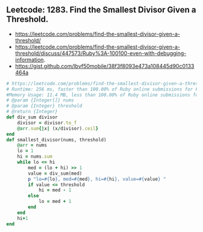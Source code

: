 ## Leetcode: 1283. Find the Smallest Divisor Given a Threshold.

- https://leetcode.com/problems/find-the-smallest-divisor-given-a-threshold/
- https://leetcode.com/problems/find-the-smallest-divisor-given-a-threshold/discuss/447573/Ruby%3A-100100-even-with-debugging-information.
- https://gist.github.com/lbvf50mobile/38f3f8093e473a108445d90c0133464a

```Ruby
# https://leetcode.com/problems/find-the-smallest-divisor-given-a-threshold/
# Runtime: 256 ms, faster than 100.00% of Ruby online submissions for Find the Smallest Divisor Given a Threshold.
#Memory Usage: 11.4 MB, less than 100.00% of Ruby online submissions for Find the Smallest Divisor Given a Threshold.
# @param {Integer[]} nums
# @param {Integer} threshold
# @return {Integer}
def div_sum divisor
    divisor = divisor.to_f
    @arr.sum{|x| (x/divisor).ceil}
end
def smallest_divisor(nums, threshold)
    @arr = nums
    lo = 1
    hi = nums.sum
    while lo <= hi
        med = (lo + hi) >> 1
        value = div_sum(med)
        p "lo=#{lo}, med=#{med}, hi=#{hi}, value=#{value} "
        if value <= threshold
            hi = med - 1
        else
            lo = med + 1
        end
    end
    hi+1
end
```